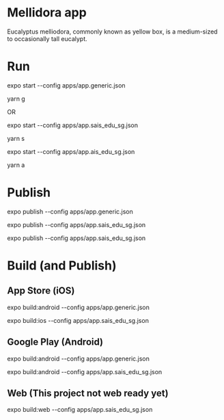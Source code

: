 # Mellidora app

Eucalyptus melliodora, commonly known as yellow box, is a medium-sized to occasionally tall eucalypt.


# Run

expo start --config apps/app.generic.json

yarn g

OR

expo start --config apps/app.sais_edu_sg.json

yarn s

expo start --config apps/app.ais_edu_sg.json

yarn a

# Publish

expo publish --config apps/app.generic.json

expo publish --config apps/app.sais_edu_sg.json

expo publish --config apps/app.sais_edu_sg.json

# Build (and Publish)

## App Store (iOS)

expo build:android --config apps/app.generic.json

expo build:ios --config apps/app.sais_edu_sg.json

## Google Play (Android)

expo build:android --config apps/app.generic.json

expo build:android --config apps/app.sais_edu_sg.json

## Web (This project not web ready yet)

expo build:web --config apps/app.sais_edu_sg.json

